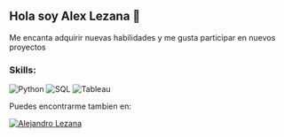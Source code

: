 ## Hola soy Alex Lezana 👋

Me encanta adquirir nuevas habilidades y me gusta participar en nuevos proyectos

### Skills:
![Python](https://img.shields.io/badge/Python-008000?style=for-the-badge&logo=python&logoColor=white&labelColor=101010)
![SQL](https://img.shields.io/badge/SQL-0000ff?style=for-the-badge&logo=postgresql&logoColor=white&labelColor=101010)
![Tableau](https://img.shields.io/badge/Tableau-0000ff?style=for-the-badge&logo=tableau&logoColor=white&labelColor=101010)

Puedes encontrarme tambien en:  
  
[![Alejandro Lezana](https://img.shields.io/badge/Alejandro%20Lezana-0E6A8?style=for-the-badge&logo=linkedin&logoColor=white&labelColor=101010)](https://www.linkedin.com/in/alejandro-lezana-duran/)
